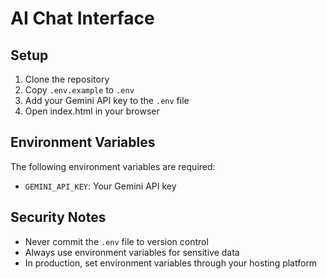 # AI Chat Interface

## Setup

1. Clone the repository
2. Copy `.env.example` to `.env`
3. Add your Gemini API key to the `.env` file
4. Open index.html in your browser

## Environment Variables

The following environment variables are required:

- `GEMINI_API_KEY`: Your Gemini API key

## Security Notes

- Never commit the `.env` file to version control
- Always use environment variables for sensitive data
- In production, set environment variables through your hosting platform 